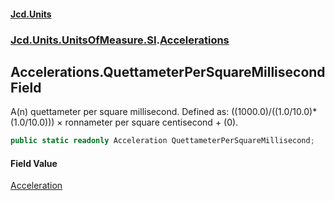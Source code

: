 #### [Jcd.Units](index.md 'index')
### [Jcd.Units.UnitsOfMeasure.SI](Jcd.Units.UnitsOfMeasure.SI.md 'Jcd.Units.UnitsOfMeasure.SI').[Accelerations](Accelerations.md 'Jcd.Units.UnitsOfMeasure.SI.Accelerations')

## Accelerations.QuettameterPerSquareMillisecond Field

A(n) quettameter per square millisecond. Defined as: ((1000.0)/((1.0/10.0)*(1.0/10.0))) × ronnameter per square centisecond + (0).

```csharp
public static readonly Acceleration QuettameterPerSquareMillisecond;
```

#### Field Value
[Acceleration](Acceleration.md 'Jcd.Units.UnitTypes.Acceleration')